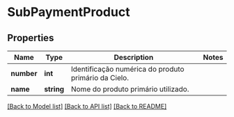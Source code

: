 # SubPaymentProduct

## Properties
Name | Type | Description | Notes
------------ | ------------- | ------------- | -------------
**number** | **int** | Identificação numérica do produto primário da Cielo. | 
**name** | **string** | Nome do produto primário utilizado. | 

[[Back to Model list]](../README.md#documentation-for-models) [[Back to API list]](../README.md#documentation-for-api-endpoints) [[Back to README]](../README.md)


